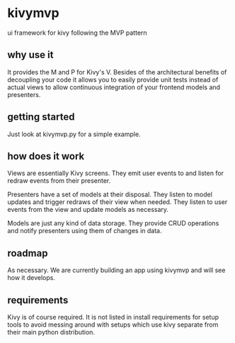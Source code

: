 # kivymvp
ui framework for kivy following the MVP pattern

## why use it
It provides the M and P for Kivy's V. Besides of the architectural benefits of decoupling your code it allows you to easily provide unit tests instead of actual views to allow continuous integration of your frontend models and presenters.

## getting started
Just look at kivymvp.py for a simple example.

## how does it work
Views are essentially Kivy screens. They emit user events to and listen for redraw events from their presenter.

Presenters have a set of models at their disposal. They listen to model updates and trigger redraws of their view when needed. They listen to user events from the view and update models as necessary.

Models are just any kind of data storage. They provide CRUD operations and notify presenters using them of changes in data.

## roadmap
As necessary. We are currently building an app using kivymvp and will see how it develops.

## requirements
Kivy is of course required. It is not listed in install requirements for setup tools to avoid messing around with setups which use kivy separate from their main python distribution.
